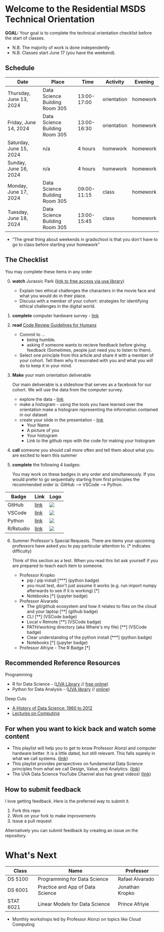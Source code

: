 # Welcome to the Residential MSDS Technical Orientation

**GOAL:** Your goal is to complete the technical orientation checklist before the start of classes.

* N.B. The majority of work is done independently
* N.B. Classes start June 17 (you have the weekend).

## Schedule
| Date | Place | Time | Activity | Evening |
|----------------------|----------|---------------|-|-|
| Thursday, June 13, 2024 | Data Science Building Room 305 | 13:00-17:00 | orientation | homework | 
| Friday, June 14, 2024 | Data Science Building Room 305 | 13:00-16:30 | orientation | homework |
| Saturday, June 15, 2024 | n/a | 4 hours | homework | homework |
| Sunday, June 16, 2024 | n/a | 4 hours | homework | homework |
| Monday, June 17, 2024 | Data Science Building Room 305 | 09:00-11:15 | class | homework |
| Tuesday, June 18, 2024 | Data Science Building Room 305 | 13:00-15:45 | class | homework |

* "The great thing about weekends in gradschool is that you don't have to go to class before starting your homework"

## The Checklist
You may complete these items in any order

0. **watch** Jurassic Park ([link to free access via uva library](https://digitalcampus-swankmp-net.proxy1.library.virginia.edu/uva296909/play/bafece83e07de665?referrer=marc))

    * Explain two ethical challenges the characters in the movie face and what you would do in their place.
    * Discuss with a member of your cohort: strategies for identifying ethical challenges in the digital world.

1. **complete** computer hardware survey - [link](https://forms.gle/z5abzLzQNCfxoTPY7)
    
2. **read** [Code Review Guidelines for Humans](https://phauer.com/2018/code-review-guidelines/)

    * Commit to ...
      * being humble.
      * asking if someone wants to recieve feedback before giving feedback (Sometimes, people just need you to listen to them).
    * Select one principle from this article and share it with a member of your cohort. Tell them why it resonated with you and what you will do to keep it in your mind.

3. **Make** your main orientation deliverable

   Our main deliverable is a slideshow that serves as a facebook for our cohort. We will use the data from the computer survey.
   
    * explore the data - [link](https://myuva-my.sharepoint.com/:x:/g/personal/lpa2a_virginia_edu/EaYgPuweO6ZEp-_ZCOWog_UBKtd5dbV6BP46WCtzbxQTpw?e=NrqFd6)
    * make a histogram - using the tools you have learned over the orientation make a histogram representing the information contained in our dataset 
    * create your slide in the presentation - [link](https://myuva-my.sharepoint.com/:p:/g/personal/lpa2a_virginia_edu/EdRujYxJ1zdBhbB4UI9K7kgBy9Lwpyo6rBhPUnW6AN4hCA?e=bLChpY)
       * Your Name
       * A picture of you
       * Your histogram
       * Link to the github repo with the code for making your histogram

7. **call** someone you should call more often and tell them about what you are excited to learn this summer

8. **complete** the following 4 badges:

   You may work on these badges in any order and simultaneously. If you would prefer to go sequentially starting from first principles the recommended order is: GitHub --> VSCode --> Python.

| Badge | Link | Logo |
|-------|------|------|
| GitHub|[link](https://github.com/UVADS/orientation-technical/blob/main/badges/github.md)| ![](https://github.com/UVADS/orientation-technical/blob/main/content/images/github-badge.png)|
|VSCode|  [link](https://github.com/UVADS/orientation-technical/blob/main/badges/vscode.md) | ![](https://github.com/UVADS/orientation-technical/blob/main/content/images/vscode-badge.png)|
|Python | [link](https://github.com/UVADS/orientation-technical/blob/main/badges/python.md) | ![](https://github.com/UVADS/orientation-technical/blob/main/content/images/python-badge.png)|
|R/Rstudio|  [link](https://github.com/UVADS/orientation-technical/blob/main/badges/RStudio.md) | ![](https://github.com/UVADS/orientation-technical/blob/main/content/images/rstudio-token.png)|


6. Summer Professor's Special Requests. There are items your upcoming professors have asked you to pay particular attention to. (* indicates difficulty)

   Think of this section as a test. When you read this list ask yourself if you are prepared to teach each item to someone.

   * Professor Kropko
      * pip / pip install [***] (python badge)
      * you must test, don't just assume it works (e.g. run import numpy afterwards to see if it is working) [*]
      * Notebooks [*] (jupyter badge)
   * Professor Alvarado
      * The git/github ecosystem and how it relates to files on the cloud and your laptop [**] (github badge)
      * CLI [**] (VSCode badge)
      * Local v Remote [**] (VSCode badge)
      * PATH/working directory (aka Where's my file) [**] (VSCode badge)
      * Clear understanding of the python install [***] (python badge)
      * Notebooks [*] (jupyter badge)
   * Professor Afriyie - The R Badge [*]

## Recommended Reference Resources
Programming
* R for Data Science - ([UVA Library](https://learning.oreilly.com/library/view/r-for-data/9781491910382/?ar) // [free online](https://r4ds.hadley.nz/))
* Python for Data Analysis - ([UVA library](https://learning.oreilly.com/library/view/python-for-data/9781491957653/?ar) // [online](https://wesmckinney.com/pages/book.html))

Deep Cuts
* [A History of Data Science: 1960 to 2012](https://arxiv.org/abs/2311.03292)
* [Lectures on Computing](http://galileo.phys.virginia.edu/compfac/courses/)

## For when you want to kick back and watch some content
* This playlist will help you to get to know Professor Alonzi and computer hardware better. It is a little dated, but still relevant. This falls sqarely in what we call systems. ([link](https://www.youtube.com/watch_videos?video_ids=X1ZfpZ3HSwI,WU4t3PHhfks,BRu1qMgSy0g,1Iop9dgnY-M,KK4OKZzkLBA,Ry1QMUyq9lA,Dg8_gTOdnlY,sNb0t9AVd5s,n0TUIQbOi7A,k9hm8S4iCdQ))
* This playlist provides perspectives on fundamental Data Science principles from what we call Design, Value, and Analytics. ([link](https://www.youtube.com/watch_videos?video_ids=Sm5xF-UYgdg,UG_X_7g63rY,IYRhCZ0vvFQ,PFDu9oVAE-g,18MZmVDv7uo,jG7vhMMXagQ,sFIDCtRX_-o,HZGCoVF3YvM))
* The UVA Data Science YouTube Channel also has great videos! ([link](https://www.youtube.com/watch?v=m0t9SVI4We4))


## How to submit feedback
I love getting feedback. Here is the preferred way to submit it.
1. Fork this repo
2. Work on your fork to make improvements
3. Issue a pull request

Alternatively you can submit feedback by creating an issue on the repository.

# What's Next
| Class | Name  | Professor |
|-------|-------|-----------|
| DS 5100   |Programming for Data Science     | Rafael Alvarado | first 4 weeks
| DS 6001   |Practice and App of Data Science | Jonathan Kropko | full 8 weeks
| STAT 6021 |Linear Models for Data Science   | Prince  Afriyie | second 4 weeks

* Monthly workshops led by Professor Alonzi on topics like Cloud Computing
